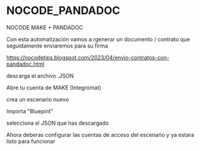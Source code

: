 # NOCODE_PANDADOC
NOCODE MAKE +  PANDADOC

Con esta automatización vamos a rgenerar un documento / contrato
que seguidamente enviaremos para su firma

https://nocodetips.blogspot.com/2023/04/envio-contratos-con-pandadoc.html

descarga el archivo .JSON

Abre tu cuenta de MAKE (Integromat)

crea un escenario nuevo

Importa "Bluepint"

selecciona el JSON que has descargado

Ahora deberas configurar las cuentas de acceso del escenario y ya estara listo para funcionar
